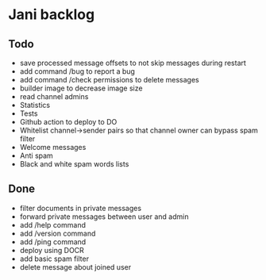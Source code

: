 # Jani backlog

## Todo

- save processed message offsets to not skip messages during restart
- add command /bug to report a bug
- add command /check permissions to delete messages
- builder image to decrease image size
- read channel admins
- Statistics
- Tests
- Github action to deploy to DO
- Whitelist channel->sender pairs so that channel owner can bypass spam filter
- Welcome messages
- Anti spam
- Black and white spam words lists

## Done

- filter documents in private messages
- forward private messages between user and admin
- add /help command
- add /version command
- add /ping command
- deploy using DOCR
- add basic spam filter
- delete message about joined user
